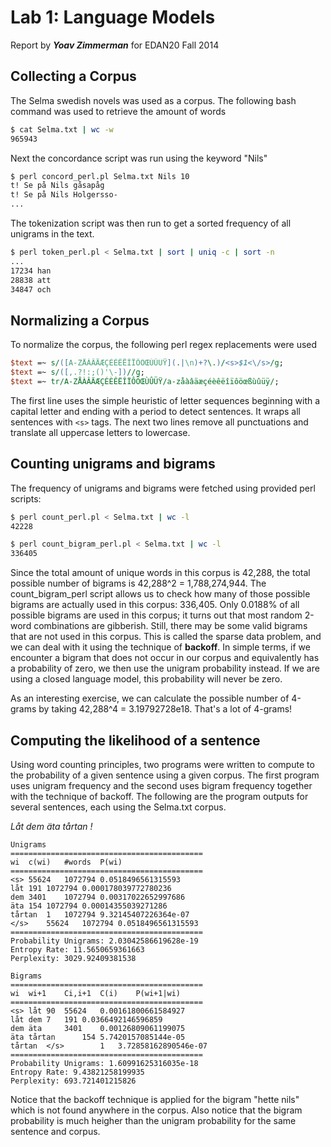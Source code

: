 Lab 1: Language Models
======================
Report by ***Yoav Zimmerman*** for EDAN20 Fall 2014

Collecting a Corpus
-------------------

The Selma swedish novels was used as a corpus. The following bash command was used to retrieve the amount of words

```bash
$ cat Selma.txt | wc -w
965943 
```

Next the concordance script was run using the keyword "Nils" 
    
```bash
$ perl concord_perl.pl Selma.txt Nils 10
t! Se på Nils gåsapåg
t! Se på Nils Holgersso-
...
```

The tokenization script was then run to get a sorted frequency of all unigrams in the text.
     
```bash
$ perl token_perl.pl < Selma.txt | sort | uniq -c | sort -n
...
17234 han
28838 att
34847 och 
```

Normalizing a Corpus
--------------------

To normalize the corpus, the following perl regex replacements were used

```perl
$text =~ s/([A-ZÅÀÂÄÆÇÉÈÊËÎÏÔÖŒÙÛÜŸ](.|\n)+?\.)/<s>$1<\/s>/g;
$text =~ s/([,.?!:;()'\-])//g;
$text =~ tr/A-ZÅÀÂÄÆÇÉÈÊËÎÏÔÖŒÙÛÜŸ/a-zåàâäæçéèêëîïôöœßùûüÿ/;
```

The first line uses the simple heuristic of letter sequences beginning with a capital letter and ending with a period to detect sentences. It wraps all sentences with `<s>` tags. The next two lines remove all punctuations and translate all uppercase letters to lowercase. 

Counting unigrams and bigrams
-----------------------------

The frequency of unigrams and bigrams were fetched using provided perl scripts:

```bash
$ perl count_perl.pl < Selma.txt | wc -l
42228

$ perl count_bigram_perl.pl < Selma.txt | wc -l
336405 
```

Since the total amount of unique words in this corpus is 42,288, the total possible number of bigrams is 42,288^2 = 1,788,274,944. The count_bigram_perl script allows us to check how many of those possible bigrams are actually used in this corpus: 336,405. Only 0.0188% of all possible bigrams are used in this corpus; it turns out that most random 2-word combinations are gibberish. Still, there may be some valid bigrams that are not used in this corpus. This is called the sparse data problem, and we can deal with it using the technique of **backoff**. In simple terms, if we encounter a bigram that does not occur in our corpus and equivalently has a probability of zero, we then use the unigram probability instead. If we are using a closed language model, this probability will never be zero.

As an interesting exercise, we can calculate the possible number of 4-grams by taking 42,288^4 = 3.19792728e18. That's a lot of 4-grams!

Computing the likelihood of a sentence
--------------------------------------

Using word counting principles, two programs were written to compute to the probability of a given sentence using a given corpus. The first program uses unigram frequency and the second uses bigram frequency together with the technique of backoff. The following are the program outputs for several sentences, each using the Selma.txt corpus.

_Låt dem äta tårtan !_

```
Unigrams
===========================================
wi  c(wi)   #words  P(wi)
===========================================
<s> 55624   1072794 0.0518496561315593
låt 191 1072794 0.000178039772780236
dem 3401    1072794 0.00317022652997686
äta 154 1072794 0.00014355039271286
tårtan  1   1072794 9.32145407226364e-07
</s>    55624   1072794 0.0518496561315593
===========================================
Probability Unigrams: 2.03042586619628e-19
Entropy Rate: 11.5650659361663
Perplexity: 3029.92409381538
```

```
Bigrams
===========================================
wi  wi+1    Ci,i+1  C(i)    P(wi+1|wi)
===========================================
<s> låt 90  55624   0.00161800661584927
låt dem 7   191 0.0366492146596859
dem äta     3401    0.00126809061199075
äta tårtan      154 5.7420157085144e-05
tårtan  </s>        1   3.72858162890546e-07
===========================================
Probability Unigrams: 1.60991625316035e-18
Entropy Rate: 9.43821258199935
Perplexity: 693.721401215826
```


Notice that the backoff technique is applied for the bigram "hette nils" which is not found anywhere in the corpus. Also notice that the bigram probability is much heigher than the unigram probability for the same sentence and corpus. 
